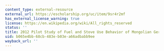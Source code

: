 ```yaml
---
content_type: external-resource
external_url: https://escholarship.org/uc/item/9sr4r2mf
has_external_license_warning: true
license: https://en.wikipedia.org/wiki/All_rights_reserved
status: ''
title: 2012 Pilot Study of Fuel and Stove Use Behavior of Mongolian Ger Households
uid: b065e4bb-68cb-483e-b03e-a66adbabb9ee
wayback_url: ''
---
```

